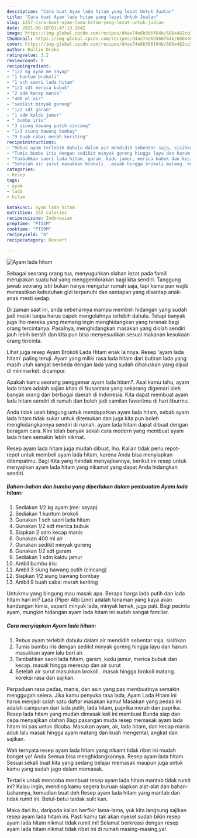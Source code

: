```yaml
---
description: "Cara buat Ayam lada hitam yang lezat Untuk Jualan"
title: "Cara buat Ayam lada hitam yang lezat Untuk Jualan"
slug: 1257-cara-buat-ayam-lada-hitam-yang-lezat-untuk-jualan
date: 2021-06-18T01:47:13.164Z
image: https://img-global.cpcdn.com/recipes/d4ae74e6b566f64b/680x482cq70/ayam-lada-hitam-foto-resep-utama.jpg
thumbnail: https://img-global.cpcdn.com/recipes/d4ae74e6b566f64b/680x482cq70/ayam-lada-hitam-foto-resep-utama.jpg
cover: https://img-global.cpcdn.com/recipes/d4ae74e6b566f64b/680x482cq70/ayam-lada-hitam-foto-resep-utama.jpg
author: Hallie Drake
ratingvalue: 3.2
reviewcount: 9
recipeingredient:
- "1/2 kg ayam me sayap"
- "1 kuntum brokoli"
- "1 sch saori lada hitam"
- "1/2 sdt merica bubuk"
- "2 sdm kecap manis"
- "400 ml air"
- "sedikit minyak goreng"
- "1/2 sdt garam"
- "1 sdm kaldu jamur"
- " bumbu iris"
- "3 siung bawang putih cincang"
- "1/2 siung bawang bombay"
- "9 buah cabai merah keriting"
recipeinstructions:
- "Rebus ayam terlebih dahulu dalam air mendidih sebentar saja, sisihkan"
- "Tumis bumbu iris dengan sedikit minyak goreng hingga layu dan harum. masukkan ayam lalu beri air."
- "Tambahkan saori lada hitam, garam, kadu jamur, merica bubuk dan kecap. masak hingga meresap dan air surut"
- "Setelah air surut masukkan brokoli...masak hingga brokoli matang. koreksi rasa dan sajikan."
categories:
- Resep
tags:
- ayam
- lada
- hitam

katakunci: ayam lada hitam 
nutrition: 152 calories
recipecuisine: Indonesian
preptime: "PT15M"
cooktime: "PT59M"
recipeyield: "4"
recipecategory: Dessert

---
```



![Ayam lada hitam](https://img-global.cpcdn.com/recipes/d4ae74e6b566f64b/680x482cq70/ayam-lada-hitam-foto-resep-utama.jpg)

Sebagai seorang orang tua, menyuguhkan olahan lezat pada famili merupakan suatu hal yang menggembirakan bagi kita sendiri. Tanggung jawab seorang istri bukan hanya mengatur rumah saja, tapi kamu pun wajib memastikan kebutuhan gizi terpenuhi dan santapan yang disantap anak-anak mesti sedap.

Di zaman  saat ini, anda sebenarnya mampu membeli hidangan yang sudah jadi meski tanpa harus capek mengolahnya terlebih dahulu. Tetapi banyak juga lho mereka yang memang ingin menghidangkan yang terenak bagi orang tercintanya. Pasalnya, menghidangkan masakan yang diolah sendiri jauh lebih bersih dan kita pun bisa menyesuaikan sesuai makanan kesukaan orang tercinta. 

Lihat juga resep Ayam Brokoli Lada Hitam enak lainnya. Resep &#39;ayam lada hitam&#39; paling teruji. Ayam yang miliki rasa lada hitam dari butiran lada yang masih utuh sangat berbeda dengan lada yang sudah dihaluskan yang dijual di minimarket. dicampur.

Apakah kamu seorang penggemar ayam lada hitam?. Asal kamu tahu, ayam lada hitam adalah sajian khas di Nusantara yang sekarang digemari oleh banyak orang dari berbagai daerah di Indonesia. Kita dapat membuat ayam lada hitam sendiri di rumah dan boleh jadi camilan favoritmu di hari liburmu.

Anda tidak usah bingung untuk mendapatkan ayam lada hitam, sebab ayam lada hitam tidak sukar untuk ditemukan dan juga kita pun boleh menghidangkannya sendiri di rumah. ayam lada hitam dapat dibuat dengan beragam cara. Kini telah banyak sekali cara modern yang membuat ayam lada hitam semakin lebih nikmat.

Resep ayam lada hitam juga mudah dibuat, lho. Kalian tidak perlu repot-repot untuk membeli ayam lada hitam, karena Anda bisa menyiapkan ditempatmu. Bagi Kita yang hendak menyajikannya, berikut ini resep untuk menyajikan ayam lada hitam yang nikamat yang dapat Anda hidangkan sendiri.

<!--inarticleads1-->

##### Bahan-bahan dan bumbu yang diperlukan dalam pembuatan Ayam lada hitam:

1. Sediakan 1/2 kg ayam (me: sayap)
1. Sediakan 1 kuntum brokoli
1. Gunakan 1 sch saori lada hitam
1. Gunakan 1/2 sdt merica bubuk
1. Siapkan 2 sdm kecap manis
1. Gunakan 400 ml air
1. Gunakan sedikit minyak goreng
1. Gunakan 1/2 sdt garam
1. Sediakan 1 sdm kaldu jamur
1. Ambil  bumbu iris:
1. Ambil 3 siung bawang putih (cincang)
1. Siapkan 1/2 siung bawang bombay
1. Ambil 9 buah cabai merah keriting


Untukmu yang bingung mau masak apa. Berapa harga lada putih dan lada hitam hari ini? Lada (Piper Albi Linn) adalah tanaman yang kaya akan kandungan kimia, seperti minyak lada, minyak lemak, juga pati. Bagi pecinta ayam, mungkin hidangan ayam lada hitam ini sudah sangat familiar. 

<!--inarticleads2-->

##### Cara menyiapkan Ayam lada hitam:

1. Rebus ayam terlebih dahulu dalam air mendidih sebentar saja, sisihkan
1. Tumis bumbu iris dengan sedikit minyak goreng hingga layu dan harum. masukkan ayam lalu beri air.
1. Tambahkan saori lada hitam, garam, kadu jamur, merica bubuk dan kecap. masak hingga meresap dan air surut
1. Setelah air surut masukkan brokoli...masak hingga brokoli matang. koreksi rasa dan sajikan.


Perpaduan rasa pedas, manis, dan asin yang pas membuatnya semakin menggugah selera. Jika kamu penyuka rasa lada, Ayam Lada Hitam ini harus menjadi salah satu daftar masakan kamu! Masakan yang pedas ini adalah campuran dari lada putih, lada hitam, paprika merah dan paprika. Resep lada hitam yang mudah dimasak kali ini membuat Bunda siap dan cepa menyajikan olahan Bagi pasangan muda resep memasak ayam lada hitam ini pas untuk dicoba. Masukan ayam, air, lada hitam, dan kecap manis aduk lalu masak hingga ayam matang dan kuah mengental, angkat dan sajikan. 

Wah ternyata resep ayam lada hitam yang nikamt tidak ribet ini mudah banget ya! Anda Semua bisa menghidangkannya. Resep ayam lada hitam Sesuai sekali buat kita yang sedang belajar memasak maupun juga untuk kamu yang sudah jago dalam memasak.

Tertarik untuk mencoba membuat resep ayam lada hitam mantab tidak rumit ini? Kalau ingin, mending kamu segera buruan siapkan alat-alat dan bahan-bahannya, kemudian buat deh Resep ayam lada hitam yang mantab dan tidak rumit ini. Betul-betul taidak sulit kan. 

Maka dari itu, daripada kalian berfikir lama-lama, yuk kita langsung sajikan resep ayam lada hitam ini. Pasti kamu tak akan nyesel sudah bikin resep ayam lada hitam nikmat tidak rumit ini! Selamat berkreasi dengan resep ayam lada hitam nikmat tidak ribet ini di rumah masing-masing,ya!.

